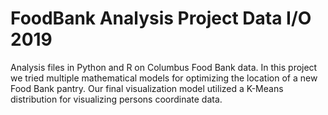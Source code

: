 # FoodBank Analysis Project Data I/O 2019
Analysis files in Python and R on Columbus Food Bank data. In this project we tried multiple mathematical models for optimizing the location of a new Food Bank pantry. Our final visualization model utilized a K-Means distribution for visualizing persons coordinate data.
